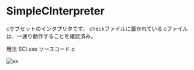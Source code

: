 # SimpleCInterpreter
cサブセットのインタプリタです。
checkファイルに置かれている.cファイルは、一通り動作することを確認済み。

用法
SCI.exe ソースコード.c

![ex](https://user-images.githubusercontent.com/98020159/151428983-fc0c7b6c-a98c-48ef-8359-1cf59050a9dd.png)
